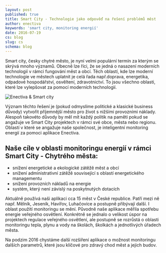 ```yaml
---
layout: post
published: true
title: Smart City - Technologie jako odpověď na řešení problémů měst 
author: enectiva
keywords: 'smart city, monitoring energií'
date: 2016-07-19
cs: blog
slug: cs
schema: blog
---
```


Smart city, česky chytré město, je nyní velmi populární termín za kterým se skrývá mnoho významů. Obecně lze říci, že se jedná o nasazení moderních technologií v rámci fungování měst a obcí. Těch oblastí, kde lze moderní technologie ve městech uplatnit je celá řada např.doprava, energetika, odpadové hospodářství, osvěltení, zdravotnictví. To jsou všechno oblasti, které lze vylepšovat za pomocí moderních technologií.

<img src="/img/blog/enectiva_smart_city.jpg" alt="Enectiva & Smart city" class="center">


Význam těchto řešení je (pokud odmyslíme politické a klasické business důvody) vytvořit příjemnější město pro život s nižšími provozními náklady. Alespoň takovéto důvody by měl mít každý politik na paměti pokud se angažuje ve Smart City projektech v rámci své obce, města nebo regionu. Oblastí v které se angažuje naše společnost, je inteligentní monitoring energií za pomoci aplikace Enectiva.

## Naše cíle v oblasti monitoringu energií v rámci Smart City - Chytrého města:

- snížení energetické a ekologické zátěžě měst a obcí
- snížení administrativní zátěžě související s oblastí energetického managementu
- snížení provozních nákladů na energie
- systém, který není závislý na poskytnutých dotacích

Aktuálně používá naši aplikaci cca 15 měst v České republice. Patří mezi ně např. Mělník, Jeseník, Havířov, Luhačovice a postupně přibývají další. I oblast použití monitoringu se mění. Původně naše aplikace měřila spotřebu energie veřejného osvětlení. Konkrétně se jednalo o velikost úspor na projektech regulace veřejného osvětlení, ale postupně se rozrůstá o oblasti monitoringu tepla, plynu a vody na školách, školkách a jednotlivých úřadech města. 

Na podzim 2016 chystáme další rozšíření aplikace o možnost monitoringu dalších parametrů, které jsou klíčové pro zdravý chod měst a jejich budov.
